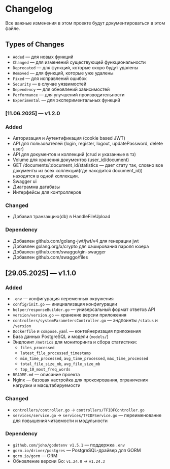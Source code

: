 # Changelog

Все важные изменения в этом проекте будут документироваться в этом файле.

## Types of Changes

* `Added` — для новых функций
* `Changed` — для изменений существующей функциональности
* `Deprecated` — для функций, которые скоро будут удалены
* `Removed` — для функций, которые уже удалены
* `Fixed` — для исправлений ошибок
* `Security` — в случае уязвимостей
* `Dependency` — для обновлений зависимостей
* `Performance` — для улучшений производительности
* `Experimental` — для экспериментальных функций

### [11.06.2025] — v1.2.0

### Added

* Авторизация и Аутентификация (cookie based JWT)
* API для пользователей (login, register, logout, updatePassword, delete user)
* API для документов и коллекций (crud и указанные в тз)
* Volume для хранения документов (user_id/document)
* GET /documents/:document_id/statistics — дает стату так, словно все документы из всех коллекций(где находится document_id)) находятся в одной коллекции.
* Swagger ui
* Диаграмма датабазы
* Интерфейсы для контроллеров

### Changed

* Добавил транзакцию(db) в HandleFileUpload

### Dependency

* Добавлен github.com/golang-jwt/jwt/v4 для генерации jwt
* Добавлен golang.org/x/crypto для хэширования пароля юзера
* Добавлен github.com/swaggo/gin-swagger
* Добавлен github.com/swaggo/files

## [29.05.2025] — v1.1.0

### Added

* `.env` — конфигурация переменных окружения
* `config/init.go` — инициализация конфигурации
* `helper/responseBuilder.go` — универсальный формат ответов API
* `version/version.go` — хранение версии приложения
* `controllers/systemParametersController.go` — эндпоинты `/status` и `/version`
* `Dockerfile` и `compose.yaml` — контейнеризация приложения
* База данных PostgreSQL и модели (`models/`)
* Эндпоинт `/metrics` для мониторинга и сбора статистики:
  * `files_processed`
  * `latest_file_processed_timestamp`
  * `min_time_processed`, `avg_time_processed`, `max_time_processed`
  * `total_file_size_mb`, `avg_file_size_mb`
  * `top_10_most_freq_words`
* `README.md` — описание проекта
* Nginx — базовая настройка для проксирования, ограничения нагрузки и масштабируемости

### Changed

* `controllers/controller.go` → `controllers/TFIDFController.go`
* `services/service.go` → `services/TFIDFService.go` — переименование для повышения читаемости и модульности

### Dependency

* `github.com/joho/godotenv v1.5.1` — поддержка `.env`
* `gorm.io/driver/postgres` — PostgreSQL-драйвер для GORM
* `gorm.io/gorm` — ORM
* Обновление версии Go: `v1.24.0` → `v1.24.3`
